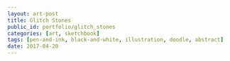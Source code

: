 ```yaml
---
layout: art-post
title: Glitch Stones
public_id: portfolio/glitch_stones
categories: [art, sketchbook]
tags: [pen-and-ink, black-and-white, illustration, doodle, abstract]
date: 2017-04-20
---
```

